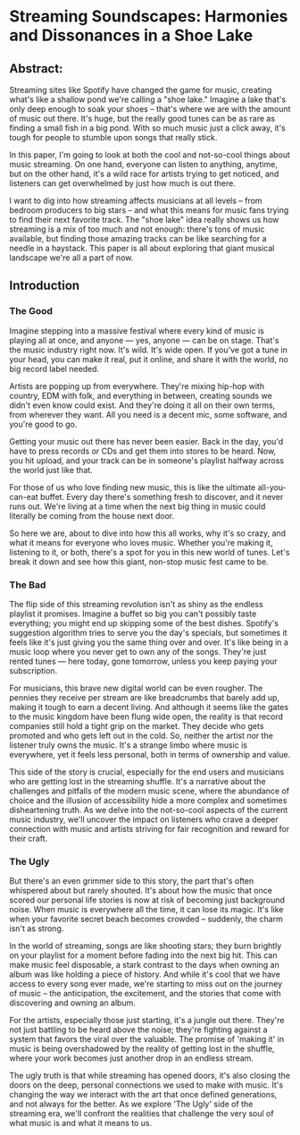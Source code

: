 # Streaming Soundscapes: Harmonies and Dissonances in a Shoe Lake

## Abstract:

Streaming sites like Spotify have changed the game for music, creating what's like a shallow pond we're calling a "shoe lake." Imagine a lake that's only deep enough to soak your shoes – that's where we are with the amount of music out there. It's huge, but the really good tunes can be as rare as finding a small fish in a big pond. With so much music just a click away, it's tough for people to stumble upon songs that really stick.

In this paper, I'm going to look at both the cool and not-so-cool things about music streaming. On one hand, everyone can listen to anything, anytime, but on the other hand, it's a wild race for artists trying to get noticed, and listeners can get overwhelmed by just how much is out there.

I want to dig into how streaming affects musicians at all levels – from bedroom producers to big stars – and what this means for music fans trying to find their next favorite track. The "shoe lake" idea really shows us how streaming is a mix of too much and not enough: there's tons of music available, but finding those amazing tracks can be like searching for a needle in a haystack. This paper is all about exploring that giant musical landscape we're all a part of now.

## Introduction

### The Good
Imagine stepping into a massive festival where every kind of music is playing all at once, and anyone — yes, anyone — can be on stage. That's the music industry right now. It's wild. It's wide open. If you've got a tune in your head, you can make it real, put it online, and share it with the world, no big record label needed.

Artists are popping up from everywhere. They're mixing hip-hop with country, EDM with folk, and everything in between, creating sounds we didn't even know could exist. And they're doing it all on their own terms, from wherever they want. All you need is a decent mic, some software, and you're good to go.

Getting your music out there has never been easier. Back in the day, you'd have to press records or CDs and get them into stores to be heard. Now, you hit upload, and your track can be in someone's playlist halfway across the world just like that.

For those of us who love finding new music, this is like the ultimate all-you-can-eat buffet. Every day there's something fresh to discover, and it never runs out. We're living at a time when the next big thing in music could literally be coming from the house next door.

So here we are, about to dive into how this all works, why it's so crazy, and what it means for everyone who loves music. Whether you're making it, listening to it, or both, there's a spot for you in this new world of tunes. Let's break it down and see how this giant, non-stop music fest came to be.

### The Bad

The flip side of this streaming revolution isn't as shiny as the endless playlist it promises. Imagine a buffet so big you can't possibly taste everything; you might end up skipping some of the best dishes. Spotify's suggestion algorithm tries to serve you the day's specials, but sometimes it feels like it's just giving you the same thing over and over. It's like being in a music loop where you never get to own any of the songs. They're just rented tunes — here today, gone tomorrow, unless you keep paying your subscription.

For musicians, this brave new digital world can be even rougher. The pennies they receive per stream are like breadcrumbs that barely add up, making it tough to earn a decent living. And although it seems like the gates to the music kingdom have been flung wide open, the reality is that record companies still hold a tight grip on the market. They decide who gets promoted and who gets left out in the cold. So, neither the artist nor the listener truly owns the music. It's a strange limbo where music is everywhere, yet it feels less personal, both in terms of ownership and value.

This side of the story is crucial, especially for the end users and musicians who are getting lost in the streaming shuffle. It's a narrative about the challenges and pitfalls of the modern music scene, where the abundance of choice and the illusion of accessibility hide a more complex and sometimes disheartening truth. As we delve into the not-so-cool aspects of the current music industry, we'll uncover the impact on listeners who crave a deeper connection with music and artists striving for fair recognition and reward for their craft.

### The Ugly

But there's an even grimmer side to this story, the part that's often whispered about but rarely shouted. It's about how the music that once scored our personal life stories is now at risk of becoming just background noise. When music is everywhere all the time, it can lose its magic. It's like when your favorite secret beach becomes crowded – suddenly, the charm isn't as strong.

In the world of streaming, songs are like shooting stars; they burn brightly on your playlist for a moment before fading into the next big hit. This can make music feel disposable, a stark contrast to the days when owning an album was like holding a piece of history. And while it's cool that we have access to every song ever made, we're starting to miss out on the journey of music – the anticipation, the excitement, and the stories that come with discovering and owning an album.

For the artists, especially those just starting, it's a jungle out there. They're not just battling to be heard above the noise; they're fighting against a system that favors the viral over the valuable. The promise of 'making it' in music is being overshadowed by the reality of getting lost in the shuffle, where your work becomes just another drop in an endless stream.

The ugly truth is that while streaming has opened doors, it's also closing the doors on the deep, personal connections we used to make with music. It's changing the way we interact with the art that once defined generations, and not always for the better. As we explore 'The Ugly' side of the streaming era, we'll confront the realities that challenge the very soul of what music is and what it means to us.
